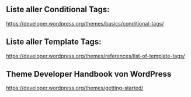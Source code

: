 ## Liste aller Conditional Tags:
https://developer.wordpress.org/themes/basics/conditional-tags/

## Liste aller Template Tags:
https://developer.wordpress.org/themes/references/list-of-template-tags/

## Theme Developer Handbook von WordPress
https://developer.wordpress.org/themes/getting-started/
